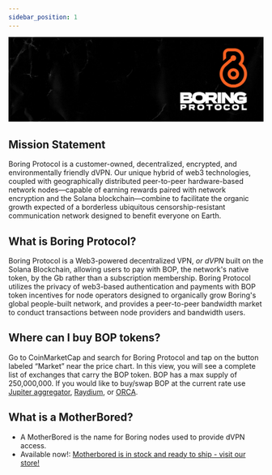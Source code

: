 ```yaml
---
sidebar_position: 1
---
```

![](../images/banner1.png)

## Mission Statement

Boring Protocol is a customer-owned, decentralized, encrypted, and environmentally friendly dVPN. Our unique hybrid of web3 technologies, coupled with geographically distributed peer-to-peer hardware-based network nodes—capable of earning rewards paired with network encryption and the Solana blockchain—combine to facilitate the organic growth expected of a borderless ubiquitous censorship-resistant communication network designed to benefit everyone on Earth.

## What is Boring Protocol?

Boring Protocol is a Web3-powered decentralized VPN, <i>or dVPN</i> built on the Solana Blockchain, allowing users to pay with BOP, the network's native token, by the Gb rather than a subscription membership. Boring Protocol utilizes the privacy of web3-based authentication and payments with BOP token incentives for node operators designed to organically grow Boring's global people-built network, and provides a peer-to-peer bandwidth market to conduct transactions between node providers and bandwidth users.

## Where can I buy BOP tokens?

Go to CoinMarketCap and search for Boring Protocol and tap on the button labeled “Market” near the price chart. In this view, you will see a complete list of exchanges that carry the BOP token.
BOP has a max supply of 250,000,000. If you would like to buy/swap BOP at the current rate use [Jupiter aggregator](https://jup.ag/swap/SOL-BOP), [Raydium](https://raydium.io/), or [ORCA](https://www.orca.so/).

## What is a MotherBored?

- A MotherBored is the name for Boring nodes used to provide dVPN access.
- Available now!: [Motherbored is in stock and ready to ship - visit our store!](https://store.motherbored.limited/products/boring-protocol-mbv2)
